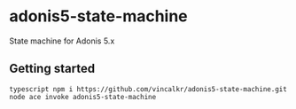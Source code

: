 # adonis5-state-machine
State machine for Adonis 5.x  

## Getting started
`typescript
npm i https://github.com/vincalkr/adonis5-state-machine.git
node ace invoke adonis5-state-machine
`
